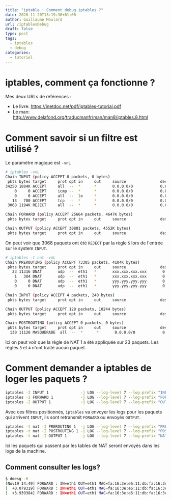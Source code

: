 ```yaml
---
title: "iptable : Comment debug iptables ?"
date: 2020-11-20T13:19:36+01:00
author: Guillaume Moulard
url: /iptablesDebug
draft: false
type: post
tags:
  - iptables
  - debug
categories:
  - tutoriel
---
```


# iptables, comment ça fonctionne ?

Mes deux URLs de références :

 - Le livre:  https://inetdoc.net/pdf/iptables-tutorial.pdf
 - Le man: http://www.delafond.org/traducmanfr/man/man8/iptables.8.html

# Comment savoir si un filtre est utilisé ?

Le paramètre magique est `-vnL`

```bash
# iptables -vnL
Chain INPUT (policy ACCEPT 0 packets, 0 bytes)
 pkts bytes target     prot opt in     out     source               destination
34250 1884K ACCEPT     all  --  *      *       0.0.0.0/0            0.0.0.0/0            state RELATED,ESTABLISHED
    0     0 ACCEPT     icmp --  *      *       0.0.0.0/0            0.0.0.0/0
    0     0 ACCEPT     all  --  lo     *       0.0.0.0/0            0.0.0.0/0
   13   780 ACCEPT     tcp  --  *      *       0.0.0.0/0            0.0.0.0/0            state NEW tcp dpt:22
 3068 1194K REJECT     all  --  *      *       0.0.0.0/0            0.0.0.0/0            reject-with icmp-host-prohibited

Chain FORWARD (policy ACCEPT 25664 packets, 4647K bytes)
 pkts bytes target     prot opt in     out     source               destination

Chain OUTPUT (policy ACCEPT 30801 packets, 4552K bytes)
 pkts bytes target     prot opt in     out     source               destination
```
On peut voir que 3068 paquets ont été `REJECT` par la règle `5` lors de l'entrée sur le system `INPUT`.

```bash
# iptables -t nat -vnL
Chain PREROUTING (policy ACCEPT 73305 packets, 4104K bytes)
 pkts bytes target     prot opt in     out     source               destination
   23 11316 DNAT       udp  --  eth1   *       xxx.xxx.xxx.xxx       0.0.0.0/0            udp dpt:500 to:yyy.yyy.yyy.yyy:500
    1   384 DNAT       udp  --  eth1   *       xxx.xxx.xxx.xxx       0.0.0.0/0            udp dpt:4500 to:yyy.yyy.yyy.yyy:4500
    0     0 DNAT       udp  --  eth1   *       yyy.yyy.yyy.yyy       0.0.0.0/0            udp dpt:500 to:xxx.xxx.xxx.xxx:500
    0     0 DNAT       udp  --  eth1   *       yyy.yyy.yyy.yyy       0.0.0.0/0            udp dpt:4500 to:xxx.xxx.xxx.xxx:4500

Chain INPUT (policy ACCEPT 4 packets, 240 bytes)
 pkts bytes target     prot opt in     out     source               destination

Chain OUTPUT (policy ACCEPT 128 packets, 10244 bytes)
 pkts bytes target     prot opt in     out     source               destination

Chain POSTROUTING (policy ACCEPT 0 packets, 0 bytes)
 pkts bytes target     prot opt in     out     source               destination
  130 11120 MASQUERADE  all  --  *      *       0.0.0.0/0            0.0.0.0/0
```

Ici on peut voir que la règle de NAT 1 a été appliquée sur 23 paquets.
Les règles `3` et `4` n'ont traité aucun paquet.

# Comment demander a iptables de loger les paquets ?

```bash
iptables -I INPUT 1              -j LOG --log-level 7 --log-prefix "INPUT : "
iptables -I FORWARD 1            -j LOG --log-level 7 --log-prefix "FORWARD : "
iptables -I OUTPUT 1             -j LOG --log-level 7 --log-prefix "OUTPUT : "
```

Avec ces filtres positionnés, `iptables` va envoyer les logs pour les paquets qui arrivent `INPUT`, ils sont retransmit `FORWARD` ou envoyés `OUTPUT`.

```bash
iptables -t nat -I PREROUTING 1  -j LOG --log-level 7 --log-prefix "PREROUTING : "
iptables -t nat -I POSTROUTING 1 -j LOG --log-level 7 --log-prefix "POSTROUTING : "
iptables -t nat -I OUTPUT 1      -j LOG --log-level 7 --log-prefix "NAT OUTPUT : "
```

Ici les paquets qui passent par les tables de NAT seront envoyés dans les logs de la machine.

## Comment consulter les logs?

```bash
$ dmesg -H
[Nov19 14:49] FORWARD : IN=eth1 OUT=eth1 MAC=fa:16:3e:e6:11:db:fa:16:3e:cc:4b:7e:08:00 SRC=195.25.2
[  +0.079319] FORWARD : IN=eth1 OUT=eth1 MAC=fa:16:3e:e6:11:db:fa:16:3e:cc:4b:7e:08:00 SRC=90.115.1
[  +3.939384] FORWARD : IN=eth1 OUT=eth1 MAC=fa:16:3e:e6:11:db:fa:16:3e:cc:4b:7e:08:00 SRC=195.25.2
```

